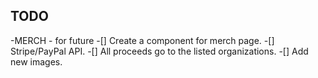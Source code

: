 ## TODO
-MERCH - for future
    -[] Create a component for merch page.
    -[] Stripe/PayPal API.
    -[] All proceeds go to the listed organizations.
-[] Add new images.